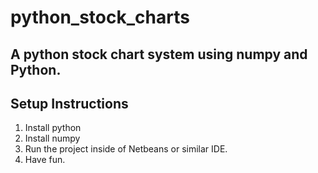 # python_stock_charts

## A python stock chart system using numpy and Python.

## Setup Instructions
1. Install python
2. Install numpy
3. Run the project inside of Netbeans or similar IDE.
4. Have fun.